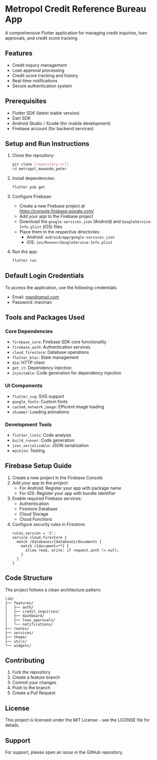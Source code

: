 # Metropol Credit Reference Bureau App

A comprehensive Flutter application for managing credit inquiries, loan approvals, and credit score tracking.

## Features

- Credit inquiry management
- Loan approval processing
- Credit score tracking and history
- Real-time notifications
- Secure authentication system

## Prerequisites

- Flutter SDK (latest stable version)
- Dart SDK
- Android Studio / Xcode (for mobile development)
- Firebase account (for backend services)

## Setup and Run Instructions

1. Clone the repository:
   ```bash
   git clone [repository-url]
   cd metropol_mawanda_peter
   ```

2. Install dependencies:
   ```bash
   flutter pub get
   ```

3. Configure Firebase:
   - Create a new Firebase project at https://console.firebase.google.com/
   - Add your app to the Firebase project
   - Download the `google-services.json` (Android) and `GoogleService-Info.plist` (iOS) files
   - Place them in the respective directories:
     - Android: `android/app/google-services.json`
     - iOS: `ios/Runner/GoogleService-Info.plist`

4. Run the app:
   ```bash
   flutter run
   ```

## Default Login Credentials

To access the application, use the following credentials:
- Email: man@gmail.com
- Password: manman

## Tools and Packages Used

### Core Dependencies
- `firebase_core`: Firebase SDK core functionality
- `firebase_auth`: Authentication services
- `cloud_firestore`: Database operations
- `flutter_bloc`: State management
- `dio`: HTTP client
- `get_it`: Dependency injection
- `injectable`: Code generation for dependency injection

### UI Components
- `flutter_svg`: SVG support
- `google_fonts`: Custom fonts
- `cached_network_image`: Efficient image loading
- `shimmer`: Loading animations

### Development Tools
- `flutter_lints`: Code analysis
- `build_runner`: Code generation
- `json_serializable`: JSON serialization
- `mockito`: Testing

## Firebase Setup Guide

1. Create a new project in the Firebase Console
2. Add your app to the project:
   - For Android: Register your app with package name
   - For iOS: Register your app with bundle identifier
3. Enable required Firebase services:
   - Authentication
   - Firestore Database
   - Cloud Storage
   - Cloud Functions
4. Configure security rules in Firestore:
   ```
   rules_version = '2';
   service cloud.firestore {
     match /databases/{database}/documents {
       match /{document=**} {
         allow read, write: if request.auth != null;
       }
     }
   }
   ```

## Code Structure

The project follows a clean architecture pattern:

```
lib/
├── features/
│   ├── auth/
│   ├── credit_inquiries/
│   ├── dashboard/
│   ├── loan_approvals/
│   └── notifications/
├── routes/
├── services/
├── theme/
├── utils/
└── widgets/
```

## Contributing

1. Fork the repository
2. Create a feature branch
3. Commit your changes
4. Push to the branch
5. Create a Pull Request

## License

This project is licensed under the MIT License - see the LICENSE file for details.

## Support

For support, please open an issue in the GitHub repository.
